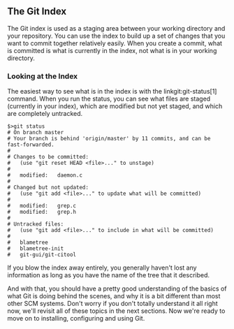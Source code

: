 ## The Git Index ##

The Git index is used as a staging area between your working directory 
and your repository.  You can use the index to build up a set of changes
that you want to commit together relatively easily.  When you create a commit,
what is committed is what is currently in the index, not what is in your working
directory.

### Looking at the Index ###

The easiest way to see what is in the index is with the linkgit:git-status[1]
command.  When you run the status, you can see what files are staged (currently in your index),
which are modified but not yet staged, and which are completely untracked.

    $>git status
    # On branch master
    # Your branch is behind 'origin/master' by 11 commits, and can be fast-forwarded.
    #
    # Changes to be committed:
    #   (use "git reset HEAD <file>..." to unstage)
    #
    #	modified:   daemon.c
    #
    # Changed but not updated:
    #   (use "git add <file>..." to update what will be committed)
    #
    #	modified:   grep.c
    #	modified:   grep.h
    #
    # Untracked files:
    #   (use "git add <file>..." to include in what will be committed)
    #
    #	blametree
    #	blametree-init
    #	git-gui/git-citool

If you blow the index away entirely, you generally haven't lost any
information as long as you have the name of the tree that it described.

And with that, you should have a pretty good understanding of the basics of 
what Git is doing behind the scenes, and why it is a bit different than most
other SCM systems.  Don't worry if you don't totally understand it all right 
now, we'll revisit all of these topics in the next sections. Now we're ready 
to move on to installing, configuring and using Git.  